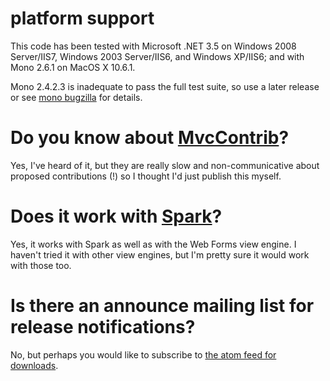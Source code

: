 # platform support #

This code has been tested with Microsoft .NET 3.5 on Windows 2008 Server/IIS7, Windows 2003 Server/IIS6, and Windows XP/IIS6; and with Mono 2.6.1 on MacOS X 10.6.1.

Mono 2.4.2.3 is inadequate to pass the full test suite, so use a later release or see [mono bugzilla](https://bugzilla.novell.com/buglist.cgi?bug_id=537751,553022,553063) for details.

# Do you know about [MvcContrib](http://www.codeplex.com/MVCContrib)? #

Yes, I've heard of it, but they are really slow and non-communicative about proposed contributions (!) so I thought I'd just publish this myself.

# Does it work with [Spark](http://dev.dejardin.org/)? #

Yes, it works with Spark as well as with the Web Forms view engine. I haven't tried it with other view engines, but I'm pretty sure it would work with those too.

# Is there an announce mailing list for release notifications? #

No, but perhaps you would like to subscribe to [the atom feed for downloads](http://code.google.com/feeds/p/mvcutils/downloads/basic).